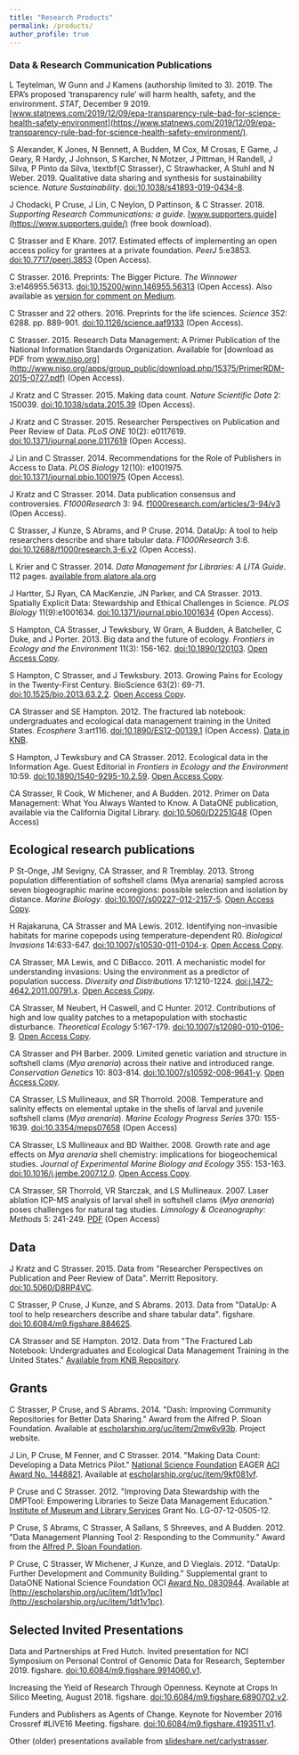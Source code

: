 ```yaml
---
title: "Research Products"
permalink: /products/
author_profile: true
---
```


<!-- 
{% if author.googlescholar %}
  You can also find my articles on <u><a href="{{author.googlescholar}}">my Google Scholar profile</a>.</u>
{% endif %}

{% include base_path %}

{% for post in site.publications reversed %}
  {% include archive-single.html %}
{% endfor %}
-->

### Data & Research Communication Publications

L Teytelman, W Gunn and J Kamens (authorship limited to 3). 2019. The EPA’s proposed ‘transparency rule’ will harm health, safety, and the environment. _STAT_, December 9 2019. [www.statnews.com/2019/12/09/epa-transparency-rule-bad-for-science-health-safety-environment](https://www.statnews.com/2019/12/09/epa-transparency-rule-bad-for-science-health-safety-environment/).

S Alexander, K Jones, N Bennett, A Budden, M Cox, M Crosas, E Game, J Geary, R Hardy, J Johnson, S Karcher, N Motzer, J Pittman, H Randell, J Silva, P Pinto da Silva, \textbf{C Strasser}, C Strawhacker, A Stuhl and N Weber. 2019. Qualitative data sharing and synthesis for sustainability science. _Nature Sustainability_. [doi:10.1038/s41893-019-0434-8](https://doi.org/10.1038/s41893-019-0434-8). 

J Chodacki, P Cruse, J Lin, C Neylon, D Pattinson, & C Strasser. 2018. _Supporting Research Communications: a guide_. [www.supporters.guide](https://www.supporters.guide/) (free book download).

C Strasser and E Khare. 2017. Estimated effects of implementing an open access policy for grantees at a private foundation. _PeerJ_ 5:e3853. [doi:10.7717/peerj.3853](https://doi.org/10.7717/peerj.3853) (Open Access). 

C Strasser. 2016. Preprints: The Bigger Picture. _The Winnower_ 3:e146955.56313. [doi:10.15200/winn.146955.56313](https://thewinnower.com/papers/5010-preprints-the-bigger-picture) (Open Access). Also available as [version for comment on Medium](https://medium.com/@carlystrasser/preprints-the-bigger-picture-a3108193b57d#.hfbd5ydgb).

C Strasser and 22 others. 2016. Preprints for the life sciences. _Science_ 352: 6288. pp. 889-901. [doi:10.1126/science.aaf9133](https://medium.com/@carlystrasser/preprints-the-bigger-picture-a3108193b57d#.hfbd5ydgb) (Open Access).

C Strasser. 2015. Research Data Management: A Primer Publication of the National Information Standards Organization. Available for [download as PDF from www.niso.org](http://www.niso.org/apps/group_public/download.php/15375/PrimerRDM-2015-0727.pdf) (Open Access).

J Kratz and C Strasser. 2015. Making data count. _Nature Scientific Data_ 2: 150039. [doi:10.1038/sdata.2015.39](http://dx.doi.org/10.1038/sdata.2015.39) (Open Access).

J Kratz and C Strasser. 2015. Researcher Perspectives on Publication and Peer Review of Data. _PLoS ONE_ 10(2): e0117619. [doi:10.1371/journal.pone.0117619](http://dx.doi.org/10.1371/journal.pone.0117619) (Open Access).

J Lin and C Strasser. 2014. Recommendations for the Role of Publishers in Access to Data. _PLOS Biology_ 12(10): e1001975. [doi:10.1371/journal.pbio.1001975](http://dx.doi.org/10.1371/journal.pbio.1001975) (Open Access).

J Kratz and C Strasser. 2014. Data publication consensus and controversies. _F1000Research_ 3: 94. [f1000research.com/articles/3-94/v3](http://f1000research.com/articles/3-94/v3) (Open Access).

C Strasser, J Kunze, S Abrams, and P Cruse. 2014. DataUp: A tool to help researchers describe and share tabular data. _F1000Research_ 3:6. [doi:10.12688/f1000research.3-6.v2](http://dx.doi.org/10.12688/f1000research.3-6.v2) (Open Access).

L Krier and C Strasser. 2014. _Data Management for Libraries: A LITA Guide_. 112 pages. [available from alatore.ala.org](http://www.alastore.ala.org/detail.aspx?ID=10737)

J Hartter, SJ Ryan, CA MacKenzie, JN Parker, and CA Strasser. 2013. Spatially Explicit Data: Stewardship and Ethical Challenges in Science. _PLOS Biology_ 11(9):e1001634. [doi:10.1371/journal.pbio.1001634](http://www.plosbiology.org/article/info%3Adoi%2F10.1371%2Fjournal.pbio.1001634) (Open Access).

S Hampton, CA Strasser, J Tewksbury, W Gram, A Budden, A Batcheller, C Duke, and J Porter. 2013. Big data and the future of ecology. _Frontiers in Ecology and the Environment_ 11(3): 156-162. [doi:10.1890/120103](http://www.esajournals.org/doi/abs/10.1890/120103?journalCode=fron). [Open Access Copy](http://escholarship.org/uc/item/94f35801).

S Hampton, C Strasser, and J Tewksbury. 2013. Growing Pains for Ecology in the Twenty-First Century. BioScience 63(2): 69-71. [doi:10.1525/bio.2013.63.2.2](http://www.jstor.org/stable/10.1525/bio.2013.63.2.2). [Open Access Copy](http://escholarship.org/uc/item/8kn6d080).

CA Strasser and SE Hampton. 2012. The fractured lab notebook: undergraduates and ecological data management training in the United States. _Ecosphere_ 3:art116. [doi:10.1890/ES12-00139.1](http://www.esajournals.org/doi/full/10.1890/ES12-00139.1) (Open Access). [Data in KNB](http://knb.ecoinformatics.org/knb/metacat/knb.300.9/knb).

S Hampton, J Tewksbury and CA Strasser. 2012. Ecological data in the Information Age.  Guest Editorial in _Frontiers in Ecology and the Environment_ 10:59. [doi:10.1890/1540-9295-10.2.59](http://www.esajournals.org/doi/full/10.1890/1540-9295-10.2.59). [Open Access Copy](http://www.esajournals.org/doi/full/10.1890/1540-9295-10.2.59).

CA Strasser, R Cook, W Michener, and A Budden. 2012. Primer on Data Management: What You Always Wanted to Know. A DataONE publication, available via the California Digital Library. [doi:10.5060/D2251G48](http://dx.doi.org/doi:10.5060/D2251G48) (Open Access)

## Ecological research publications

P St-Onge, JM Sevigny, CA Strasser, and R Tremblay. 2013. Strong population differentiation of softshell clams (Mya arenaria) sampled across seven biogeographic marine ecoregions: possible selection and isolation by distance. _Marine Biology_. [doi:10.1007/s00227-012-2157-5](http://link.springer.com/article/10.1007%2Fs00227-012-2157-5). [Open Access Copy](http://carlystrasser.net/wp-content/uploads/2014/02/St-Onge-et-al-2013.pdf).

H Rajakaruna, CA Strasser and MA Lewis. 2012. Identifying non-invasible habitats for marine copepods using temperature-dependent R0. _Biological Invasions_ 14:633-647. [doi:10.1007/s10530-011-0104-x](http://dx.doi.org/10.1007/s10530-011-0104-x). [Open Access Copy](http://hdl.handle.net/10402/era.30201).

CA Strasser, MA Lewis, and C DiBacco. 2011. A mechanistic model for understanding invasions: Using the environment as a predictor of population success. _Diversity and Distributions_ 17:1210-1224. [doi:j.1472-4642.2011.00791.x](http://onlinelibrary.wiley.com/doi/10.1111/j.1472-4642.2011.00791.x/abstract). [Open Access Copy](http://hdl.handle.net/10402/era.30203).

CA Strasser, M Neubert, H Caswell, and C Hunter. 2012. Contributions of high and low quality patches to a metapopulation with stochastic disturbance.  _Theoretical Ecology_ 5:167-179. [doi:10.1007/s12080-010-0106-9](http://www.springerlink.com/content/d0q9341712l78316/). [Open Access Copy](https://darchive.mblwhoilibrary.org/handle/1912/5149).

CA Strasser and PH Barber. 2009. Limited genetic variation and structure in softshell clams (_Mya arenaria_) across their native and introduced range.  _Conservation Genetics_ 10: 803-814. [doi:10.1007/s10592-008-9641-y](http://www.springerlink.com/content/ft82227g63710h41/). [Open Access Copy](https://darchive.mblwhoilibrary.org/handle/1912/2866).

CA Strasser, LS Mullineaux, and SR Thorrold. 2008. Temperature and salinity effects on elemental uptake in the shells of larval and juvenile softshell clams (_Mya arenaria_). _Marine Ecology Progress Series_ 370: 155-1639. [doi:10.3354/meps07658](http://www.int-res.com/abstracts/meps/v370/p155-169/) (Open Access)

CA Strasser, LS Mullineaux and BD Walther. 2008. Growth rate and age effects on _Mya arenaria_ shell chemistry: implications for biogeochemical studies. _Journal of Experimental Marine Biology and Ecology_ 355: 153-163. [doi:10.1016/j.jembe.2007.12.0](http://www.sciencedirect.com/science/article/pii/S0022098107005904). [Open Access Copy](https://darchive.mblwhoilibrary.org/handle/1912/2175).

CA Strasser, SR Thorrold, VR Starczak, and LS Mullineaux.  2007.  Laser ablation ICP-MS analysis of larval shell in softshell clams (_Mya arenaria_) poses challenges for natural tag studies.  _Limnology & Oceanography: Methods_ 5: 241-249. [PDF](http://www.aslo.org/lomethods/free/2007/0241.pdf) (Open Access)

## Data

J Kratz and C Strasser. 2015. Data from "Researcher Perspectives on Publication and Peer Review of Data". Merritt Repository. [doi:10.5060/D8RP4VC](http://dx.doi.org/10.5060/D8RP4VC).

C Strasser, P Cruse, J Kunze, and S Abrams. 2013. Data from "DataUp: A tool to help researchers describe and share tabular data". figshare. [doi:10.6084/m9.figshare.884625](http://dx.doi.org/10.6084/m9.figshare.884625).

CA Strasser and SE Hampton. 2012. Data from "The Fractured Lab Notebook: Undergraduates and Ecological Data Management Training in the United States." [Available from KNB Repository](http://knb.ecoinformatics.org/knb/metacat/knb.300.9/knb).

## Grants

C Strasser, P Cruse, and S Abrams. 2014. "Dash: Improving Community Repositories for Better Data Sharing." Award from the Alfred P. Sloan Foundation. Available at [escholarship.org/uc/item/2mw6v93b](http://escholarship.org/uc/item/2mw6v93b). Project website.

J Lin, P Cruse, M Fenner, and C Strasser. 2014. "Making Data Count: Developing a Data Metrics Pilot." [National Science Foundation](http://nsf.gov/) EAGER [ACI Award No. 1448821](http://www.nsf.gov/awardsearch/showAward?AWD_ID=1448821&HistoricalAwards=false). Available at [escholarship.org/uc/item/9kf081vf](http://escholarship.org/uc/item/9kf081vf). 

P Cruse and C Strasser. 2012. "Improving Data Stewardship with the DMPTool: Empowering Libraries to Seize Data Management Education." [Institute of Museum and Library Services](http://imls.gov/) Grant No. LG-07-12-0505-12.

P Cruse, S Abrams, C Strasser, A Sallans, S Shreeves, and A Budden. 2012. "Data Management Planning Tool 2: Responding to the Community." Award from the [Alfred P. Sloan Foundation](http://sloan.org/).

P Cruse, C Strasser, W Michener, J Kunze, and D Vieglais. 2012. "DataUp: Further Development and Community Building." Supplemental grant to DataONE National Science Foundation OCI [Award No. 0830944](http://www.nsf.gov/awardsearch/showAward?AWD_ID=0830944&HistoricalAwards=false). Available at  [http://escholarship.org/uc/item/1dt1v1pc](http://escholarship.org/uc/item/1dt1v1pc).

## Selected Invited Presentations

Data and Partnerships at Fred Hutch. Invited presentation for NCI Symposium on Personal Control of Genomic Data for Research, September 2019. figshare. [doi:10.6084/m9.figshare.9914060.v1](http://dx.doi.org/10.6084/m9.figshare.9914060.v1).

Increasing the Yield of Research Through Openness. Keynote at Crops In Silico Meeting, August 2018. figshare. [doi:10.6084/m9.figshare.6890702.v2](https://figshare.com/articles/Increasing_the_yield_of_research_through_openness/6890702).

Funders and Publishers as Agents of Change. Keynote for November 2016 Crossref #LIVE16 Meeting. figshare. [doi:10.6084/m9.figshare.4193511.v1](https://dx.doi.org/10.6084/m9.figshare.4193511.v1).


Other (older) presentations available from [slideshare.net/carlystrasser](http://slideshare.net/carlystrasser).
 
